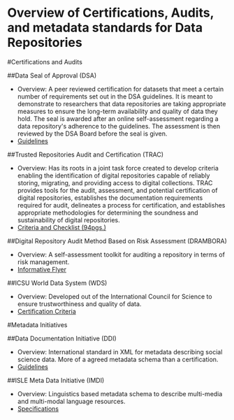 Overview of Certifications, Audits, and metadata standards for Data Repositories
================================================

#Certifications and Audits

##Data Seal of Approval (DSA)
- Overview: A peer reviewed certification for datasets that meet a certain number of requirements set out in the DSA guidelines. It is meant to demonstrate to researchers that data repositories are taking appropriate measures to ensure the long-term availability and quality of data they hold. The seal is awarded after an online self-assessment regarding a data repository's adherence to the guidelines. The assessment is then reviewed by the DSA Board before the seal is given.
- [Guidelines](http://datasealofapproval.org/en/information/guidelines/)

##Trusted Repositories Audit and Certification (TRAC)
- Overview: Has its roots in a joint task force created to develop criteria enabling the identification of digital repositories capable of reliably storing, migrating, and providing access to digital collections. TRAC provides tools for the audit, assessment, and potential certification of digital repositories, establishes the documentation requirements required for audit, delineates a process for certification, and establishes appropriate methodologies for determining the soundness and sustainability of digital repositories.
- [Criteria and Checklist (94pgs.)](http://www.crl.edu/sites/default/files/d6/attachments/pages/trac_0.pdf)

##Digital Repository Audit Method Based on Risk Assessment (DRAMBORA)
- Overview: A self-assessment toolkit for auditing a repository in terms of risk management.
- [Informative Flyer](http://www.repositoryaudit.eu/img/drambora_flyer.pdf)

##ICSU World Data System (WDS)
- Overview: Developed out of the International Council for Science to ensure trustworthiness and quality of data.
- [Certification Criteria](https://www.icsu-wds.org/files/wds-certification-summary-11-june-2012.pdf)

#Metadata Initiatives

##Data Documentation Initiative (DDI)
- Overview: International standard in XML for metadata describing social science data. More of a agreed metadata schema than a certification.
- [Guidelines](http://www.ddialliance.org/resources/publications/working/BestPractices/DataLifeCycle)

##ISLE Meta Data Initiative (IMDI)
- Overview: Linguistics based metadata schema to describe multi-media and multi-modal language resources.
- [Specifications](http://www.mpi.nl/IMDI/)
